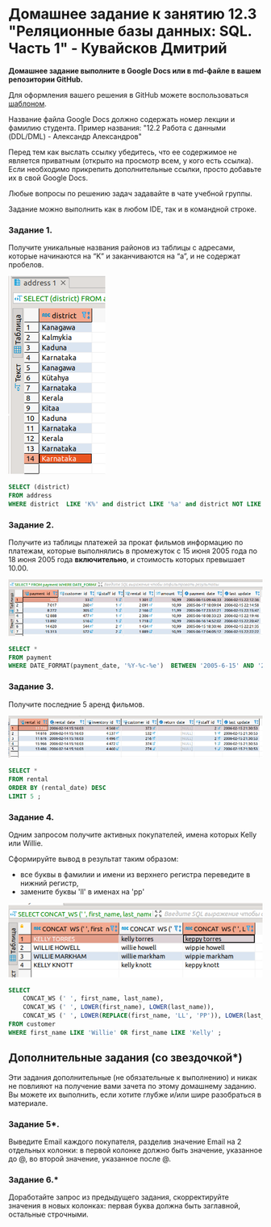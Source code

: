 # Домашнее задание к занятию 12.3 "Реляционные базы данных: SQL. Часть 1" - Кувайсков Дмитрий

**Домашнее задание выполните в Google Docs или в md-файле в вашем репозитории GitHub.** 

Для оформления вашего решения в GitHub можете воспользоваться [шаблоном](https://github.com/netology-code/sys-pattern-homework).

Название файла Google Docs должно содержать номер лекции и фамилию студента. Пример названия: "12.2 Работа с данными (DDL/DML) - Александр Александров"

Перед тем как выслать ссылку убедитесь, что ее содержимое не является приватным (открыто на просмотр всем, у кого есть ссылка). Если необходимо прикрепить дополнительные ссылки, просто добавьте их в свой Google Docs.

Любые вопросы по решению задач задавайте в чате учебной группы.

Задание можно выполнить как в любом IDE, так и в командной строке.

### Задание 1.

Получите уникальные названия районов из таблицы с адресами, которые начинаются на “K” и заканчиваются на “a”, и не содержат пробелов.

![alt text](https://github.com/Fameq/12.3-hw/blob/master/img/task1.png)

```sql
SELECT (district)
FROM address
WHERE district  LIKE 'K%' and district LIKE '%a' and district NOT LIKE '% %'; 
```

### Задание 2.

Получите из таблицы платежей за прокат фильмов информацию по платежам, которые выполнялись в промежуток с 15 июня 2005 года по 18 июня 2005 года **включительно**, 
и стоимость которых превышает 10.00.

![alt text](https://github.com/Fameq/12.3-hw/blob/master/img/task2.png)

```sql
SELECT *
FROM payment  
WHERE DATE_FORMAT(payment_date, '%Y-%c-%e')  BETWEEN '2005-6-15' AND '2005-6-18' AND amount > 10;
```

### Задание 3.

Получите последние 5 аренд фильмов.

![alt text](https://github.com/Fameq/12.3-hw/blob/master/img/task3.png)

```sql
SELECT *
FROM rental 
ORDER BY (rental_date) DESC
LIMIT 5 ;
```

### Задание 4.

Одним запросом получите активных покупателей, имена которых Kelly или Willie. 

Сформируйте вывод в результат таким образом:
- все буквы в фамилии и имени из верхнего регистра переведите в нижний регистр,
- замените буквы 'll' в именах на 'pp'

![alt text](https://github.com/Fameq/12.3-hw/blob/master/img/task4.png)

```sql
SELECT 
	CONCAT_WS (' ', first_name, last_name),
	CONCAT_WS (' ', LOWER(first_name), LOWER(last_name)),
	CONCAT_WS (' ', LOWER(REPLACE(first_name, 'LL', 'PP')), LOWER(last_name)) 
FROM customer
WHERE first_name LIKE 'Willie' OR first_name LIKE 'Kelly' ;
```
 
## Дополнительные задания (со звездочкой*)
Эти задания дополнительные (не обязательные к выполнению) и никак не повлияют на получение вами зачета по этому домашнему заданию. Вы можете их выполнить, если хотите глубже и/или шире разобраться в материале.

### Задание 5*.

Выведите Email каждого покупателя, разделив значение Email на 2 отдельных колонки: в первой колонке должно быть значение, указанное до @, во второй значение, указанное после @.

### Задание 6.*

Доработайте запрос из предыдущего задания, скорректируйте значения в новых колонках: первая буква должна быть заглавной, остальные строчными.

